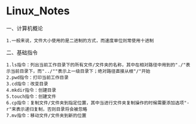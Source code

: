 # Linux_Notes

一、计算机概论

    1.一般来说，文件大小使用的是二进制的方式，而速度单位则常使用十进制
  
 二、基础指令
 
    1.ls指令：列出当前工作目录下的所有文件/文件夹的名称，其中在相对路径中用到的"./"表示当前目录下，而"../""表示上一级目录下；绝对路径直接从根"/"开始
    2.pwd指令：打印当前工作目录
    3.cd指令：改变目录
    4.mkdir指令：创建目录
    5.touch指令：创建文件
    6.cp指令：复制文件/文件夹到指定位置，其中当进行文件夹复制操作的时候需要添加选项"-r"来表示递归复制，否则目录将会被忽略
    7.mv指令：移动文件/文件夹到新的位置
